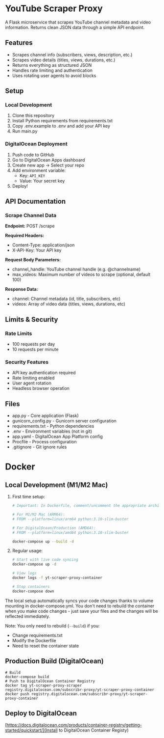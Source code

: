 # YouTube Scraper Proxy

A Flask microservice that scrapes YouTube channel metadata and video information. Returns clean JSON data through a simple API endpoint.

## Features

- Scrapes channel info (subscribers, views, description, etc.)
- Scrapes video details (titles, views, durations, etc.)
- Returns everything as structured JSON
- Handles rate limiting and authentication
- Uses rotating user agents to avoid blocks

## Setup

### Local Development

1. Clone this repository
2. Install Python requirements from requirements.txt
3. Copy .env.example to .env and add your API key
4. Run main.py

### DigitalOcean Deployment

1. Push code to GitHub
2. Go to DigitalOcean Apps dashboard
3. Create new app -> Select your repo
4. Add environment variable:
   - Key: `API_KEY`
   - Value: Your secret key
5. Deploy!

## API Documentation

### Scrape Channel Data

**Endpoint:** POST /scrape

**Required Headers:**
- Content-Type: application/json  
- X-API-Key: Your API key

**Request Body Parameters:**
- channel_handle: YouTube channel handle (e.g. @channelname)
- max_videos: Maximum number of videos to scrape (optional, default 100)

**Response Data:**
- channel: Channel metadata (id, title, subscribers, etc)
- videos: Array of video data (titles, views, durations, etc)

## Limits & Security

### Rate Limits
- 100 requests per day
- 10 requests per minute

### Security Features
- API key authentication required
- Rate limiting enabled
- User agent rotation
- Headless browser operation

## Files

- app.py - Core application (Flask)
- gunicorn_config.py - Gunicorn server configuration
- requirements.txt - Python dependencies
- .env - Environment variables (not in git)
- app.yaml - DigitalOcean App Platform config
- Procfile - Process configuration
- .gitignore - Git ignore rules


# Docker

## Local Development (M1/M2 Mac)

1. First time setup:
    ```bash
    # Important: In Dockerfile, comment/uncomment the appropriate architecture line:
    
    # For M1/M2 Mac (ARM64):
    # FROM --platform=linux/arm64 python:3.10-slim-buster
    
    # For DigitalOcean/Production (AMD64): 
    # FROM --platform=linux/amd64 python:3.10-slim-buster

    docker-compose up --build -d
    ```

2. Regular usage:
    ```bash
    # Start with live code syncing
    docker-compose up -d

    # View logs
    docker logs -f yt-scraper-proxy-container

    # Stop containers 
    docker-compose down
    ```

The local setup automatically syncs your code changes thanks to volume mounting in docker-compose.yml. You don't need to rebuild the container when you make code changes - just save your files and the changes will be reflected immediately.

Note: You only need to rebuild (`--build`) if you:
- Change requirements.txt
- Modify the Dockerfile
- Need to reset the container state

## Production Build (DigitalOcean)
```
# Build
docker-compose build
# Push to DigitalOcean Container Registry
docker tag yt-scraper-proxy-scraper registry.digitalocean.com/subscribr-proxy/yt-scraper-proxy-container
docker push registry.digitalocean.com/subscribr-proxy/yt-scraper-proxy-container
```

## Deploy to DigitalOcean
[https://docs.digitalocean.com/products/container-registry/getting-started/quickstart/](Install to DigitalOcean Container Registy)
